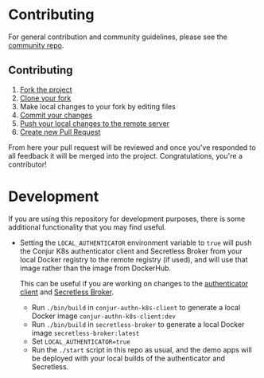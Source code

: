 # Contributing

For general contribution and community guidelines, please see the [community repo](https://github.com/cyberark/community).

## Contributing

1. [Fork the project](https://help.github.com/en/github/getting-started-with-github/fork-a-repo)
2. [Clone your fork](https://help.github.com/en/github/creating-cloning-and-archiving-repositories/cloning-a-repository)
3. Make local changes to your fork by editing files
3. [Commit your changes](https://help.github.com/en/github/managing-files-in-a-repository/adding-a-file-to-a-repository-using-the-command-line)
4. [Push your local changes to the remote server](https://help.github.com/en/github/using-git/pushing-commits-to-a-remote-repository)
5. [Create new Pull Request](https://help.github.com/en/github/collaborating-with-issues-and-pull-requests/creating-a-pull-request-from-a-fork)

From here your pull request will be reviewed and once you've responded to all
feedback it will be merged into the project. Congratulations, you're a
contributor!

# Development

If you are using this repository for development
purposes, there is some additional functionality that
you may find useful.

- Setting the `LOCAL_AUTHENTICATOR` environment
  variable to `true` will push
  the Conjur K8s authenticator client and Secretless
  Broker from your local Docker registry to the
  remote registry (if used), and will use that image
  rather than the image from DockerHub.

  This can be useful if you are working on changes to the
  [authenticator client](https://github.com/cyberark/conjur-authn-k8s-client) and
  [Secretless Broker](https://github.com/cyberark/secretless-broker).
  - Run `./bin/build` in `conjur-authn-k8s-client` to
    generate a local Docker image `conjur-authn-k8s-client:dev`
  - Run `./bin/build` in `secretless-broker` to
    generate a local Docker image `secretless-broker:latest`
  - Set `LOCAL_AUTHENTICATOR=true`
  - Run the `./start` script in this repo as usual,
    and the demo apps will be deployed with your
    local builds of the authenticator and Secretless.
